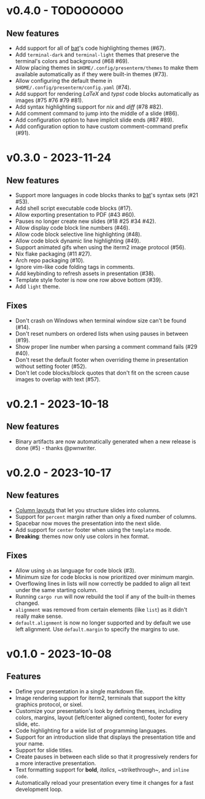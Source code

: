 # v0.4.0 - TODOOOOOO

## New features

* Add support for all of [bat](https://github.com/sharkdp/bat)'s code highlighting themes (#67).
* Add `terminal-dark` and `terminal-light` themes that preserve the terminal's colors and background (#68 #69).
* Allow placing themes in `$HOME/.config/presenterm/themes` to make them available automatically as if they were 
  built-in themes (#73).
* Allow configuring the default theme in `$HOME/.config/presenterm/config.yaml` (#74).
* Add support for rendering _LaTeX_ and _typst_ code blocks automatically as images (#75 #76 #79 #81).
* Add syntax highlighting support for _nix_ and _diff_ (#78 #82).
* Add comment command to jump into the middle of a slide (#86).
* Add configuration option to have implicit slide ends (#87 #89).
* Add configuration option to have custom comment-command prefix (#91).

# v0.3.0 - 2023-11-24

## New features

* Support more languages in code blocks thanks to [bat](https://github.com/sharkdp/bat)'s syntax sets (#21 #53).
* Add shell script executable code blocks (#17).
* Allow exporting presentation to PDF (#43 #60).
* Pauses no longer create new slides (#18 #25 #34 #42).
* Allow display code block line numbers (#46).
* Allow code block selective line highlighting (#48).
* Allow code block dynamic line highlighting (#49).
* Support animated gifs when using the iterm2 image protocol (#56).
* Nix flake packaging (#11 #27).
* Arch repo packaging (#10).
* Ignore vim-like code folding tags in comments.
* Add keybinding to refresh assets in presentation (#38).
* Template style footer is now one row above bottom (#39).
* Add `light` theme.

## Fixes

* Don't crash on Windows when terminal window size can't be found (#14).
* Don't reset numbers on ordered lists when using pauses in between (#19).
* Show proper line number when parsing a comment command fails (#29 #40).
* Don't reset the default footer when overriding theme in presentation without setting footer (#52).
* Don't let code blocks/block quotes that don't fit on the screen cause images to overlap with text (#57).

# v0.2.1 - 2023-10-18

## New features

* Binary artifacts are now automatically generated when a new release is done (#5) - thanks @pwnwriter.

# v0.2.0 - 2023-10-17

## New features

* [Column layouts](https://github.com/mfontanini/presenterm/blob/26e2eb28884675aac452f4c6e03f98413654240c/docs/layouts.md) that let you structure slides into columns.
* Support for `percent` margin rather than only a fixed number of columns.
* Spacebar now moves the presentation into the next slide.
* Add support for `center` footer when using the `template` mode.
* **Breaking**: themes now only use colors in hex format.

## Fixes

* Allow using `sh` as language for code block (#3).
* Minimum size for code blocks is now prioritized over minimum margin.
* Overflowing lines in lists will now correctly be padded to align all text under the same starting column.
* Running `cargo run` will now rebuild the tool if any of the built-in themes changed.
* `alignment` was removed from certain elements (like `list`) as it didn't really make sense.
* `default.alignment` is now no longer supported and by default we use left alignment. Use `default.margin` to specify the margins to use.

# v0.1.0 - 2023-10-08

## Features
* Define your presentation in a single markdown file.
* Image rendering support for iterm2, terminals that support the kitty graphics protocol, or sixel.
* Customize your presentation's look by defining themes, including colors, margins, layout (left/center aligned 
  content), footer for every slide, etc.
* Code highlighting for a wide list of programming languages.
* Support for an introduction slide that displays the presentation title and your name.
* Support for slide titles.
* Create pauses in between each slide so that it progressively renders for a more interactive presentation.
* Text formatting support for **bold**, _italics_, ~strikethrough~, and `inline code`.
* Automatically reload your presentation every time it changes for a fast development loop.
